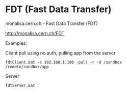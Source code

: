 FDT (Fast Data Transfer)
===

monalisa.cern.ch - Fast Data Transfer (FDT)

http://monalisa.cern.ch/FDT

Examples:

Client pull using no auth, pulling app from the server

`fdtClient.bat -c 192.168.1.100 -pull -r -d /sandbox /remote/sandbox/app`

Server

`fdtServer.bat`


